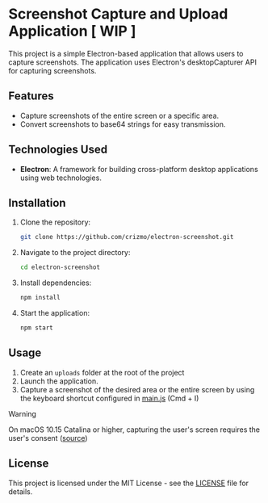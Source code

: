 # Screenshot Capture and Upload Application [ WIP ]

This project is a simple Electron-based application that allows users to capture screenshots. 
The application uses Electron's desktopCapturer API for capturing screenshots.

## Features

- Capture screenshots of the entire screen or a specific area.
- Convert screenshots to base64 strings for easy transmission.

## Technologies Used

- **Electron**: A framework for building cross-platform desktop applications using web technologies.

## Installation

1. Clone the repository:

    ```bash
    git clone https://github.com/crizmo/electron-screenshot.git
    ```

2. Navigate to the project directory:

    ```bash
    cd electron-screenshot
    ```

3. Install dependencies:

    ```bash
    npm install
    ```

4. Start the application:

    ```bash
    npm start
    ```

## Usage

1. Create an `uploads` folder at the root of the project
2. Launch the application.
3. Capture a screenshot of the desired area or the entire screen by using the keyboard shortcut configured in [main.js](main.js) (Cmd + I)

> [!WARNING]
> On macOS 10.15 Catalina or higher, capturing the user's screen requires the user's consent ([source](https://www.electronjs.org/docs/latest/api/desktop-capturer#methods))

## License

This project is licensed under the MIT License - see the [LICENSE](LICENSE) file for details.